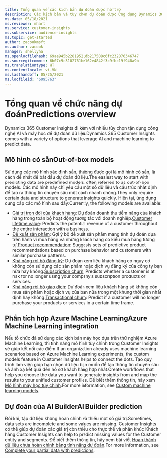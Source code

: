 ```yaml
---
title: Tổng quan về các kịch bản dự đoán được hỗ trợ
description: Các kịch bản và tùy chọn dự đoán được ứng dụng Dynamics 365 Customer Insights hỗ trợ.
ms.date: 05/18/2021
ms.reviewer: mhart
ms.service: customer-insights
ms.subservice: audience-insights
ms.topic: get-started
author: zacookmsft
ms.author: zacook
manager: shellyha
ms.openlocfilehash: 69ae945b22819521db217508c6fc232876346747
ms.sourcegitcommit: 6b07c9c3102761be162e4842f3c9fbc19f948a9b
ms.translationtype: HT
ms.contentlocale: vi-VN
ms.lasthandoff: 05/25/2021
ms.locfileid: "6095763"
---
```

# <a name="predictions-overview"></a><span data-ttu-id="04fa0-103">Tổng quan về chức năng dự đoán</span><span class="sxs-lookup"><span data-stu-id="04fa0-103">Predictions overview</span></span>

<span data-ttu-id="04fa0-104">Dynamics 365 Customer Insights đi kèm với nhiều tùy chọn tận dụng công nghệ AI và máy học để dự đoán dữ liệu.</span><span class="sxs-lookup"><span data-stu-id="04fa0-104">Dynamics 365 Customer Insights comes with a variety of options that leverage AI and machine learning to predict data.</span></span> 

## <a name="out-of-box-models"></a><span data-ttu-id="04fa0-105">Mô hình có sẵn</span><span class="sxs-lookup"><span data-stu-id="04fa0-105">Out-of-box models</span></span>

<span data-ttu-id="04fa0-106">Sử dụng các mô hình xác định sẵn, thường được gọi là mô hình có sẵn, là cách dễ nhất để bắt đầu dự đoán dữ liệu.</span><span class="sxs-lookup"><span data-stu-id="04fa0-106">The easiest way to start with predicting data are predefined models, often referred to as out-of-box models.</span></span> <span data-ttu-id="04fa0-107">Các mô hình này chỉ yêu cầu một số dữ liệu và cấu trúc nhất định để tạo ra thông tin chuyên sâu một cách nhanh chóng.</span><span class="sxs-lookup"><span data-stu-id="04fa0-107">They only require certain data and structure to generate insights quickly.</span></span> <span data-ttu-id="04fa0-108">Hiện tại, ứng dụng cung cấp các mô hình sau đây:</span><span class="sxs-lookup"><span data-stu-id="04fa0-108">Currently, the following models are available:</span></span> 
- <span data-ttu-id="04fa0-109">[Giá trị trọn đời của khách hàng](predict-customer-lifetime-value.md): Dự đoán doanh thu tiềm năng của khách hàng trong toàn bộ hoạt động tương tác với doanh nghiệp.</span><span class="sxs-lookup"><span data-stu-id="04fa0-109">[Customer lifetime value](predict-customer-lifetime-value.md): Predicts the potential revenue of a customer throughout the entire interaction with a business.</span></span> 
- <span data-ttu-id="04fa0-110">[Đề xuất sản phẩm](predict-product-recommendation.md): Gợi ý bộ đề xuất sản phẩm mang tính dự đoán dựa trên hành vi mua hàng và những khách hàng có kiểu mua hàng tương tự.</span><span class="sxs-lookup"><span data-stu-id="04fa0-110">[Product recommendation](predict-product-recommendation.md): Suggests sets of predictive product recommendations based on purchase behavior and customers with similar purchase patterns.</span></span>
- <span data-ttu-id="04fa0-111">[Khả năng rời bỏ đăng ký](predict-subscription-churn.md): Dự đoán xem liệu khách hàng có nguy cơ không còn sử dụng các sản phẩm hoặc dịch vụ đăng ký của công ty bạn nữa hay không.</span><span class="sxs-lookup"><span data-stu-id="04fa0-111">[Subscription churn](predict-subscription-churn.md): Predicts whether a customer is at risk for no longer using your company’s subscription products or services.</span></span>
- <span data-ttu-id="04fa0-112">[Khả năng rời bỏ giao dịch](predict-transactional-churn.md): Dự đoán xem liệu khách hàng sẽ không còn mua sản phẩm hoặc dịch vụ của bạn nữa trong một khung thời gian nhất định hay không.</span><span class="sxs-lookup"><span data-stu-id="04fa0-112">[Transactional churn](predict-transactional-churn.md): Predict if a customer will no longer purchase your products or services in a certain time frame.</span></span>

## <a name="azure-machine-learning-integration"></a><span data-ttu-id="04fa0-113">Phần tích hợp Azure Machine Learning</span><span class="sxs-lookup"><span data-stu-id="04fa0-113">Azure Machine Learning integration</span></span>

<span data-ttu-id="04fa0-114">Nếu tổ chức đã sử dụng các kịch bản máy học dựa trên thử nghiệm Azure Machine Learning, thì tính năng mô hình tùy chỉnh trong Customer Insights sẽ giúp kết nối các điểm.</span><span class="sxs-lookup"><span data-stu-id="04fa0-114">If an organization already uses machine learning scenarios based on Azure Machine Learning experiments, the custom models feature in Customer Insights helps to connect the dots.</span></span> <span data-ttu-id="04fa0-115">Tạo quy trình làm việc giúp bạn chọn dữ liệu bạn muốn để tạo thông tin chuyên sâu và ánh xạ kết quả đến hồ sơ khách hàng hợp nhất.</span><span class="sxs-lookup"><span data-stu-id="04fa0-115">Create workflows that help you choose the data you want to generate insights from and map the results to your unified customer profiles.</span></span> <span data-ttu-id="04fa0-116">Để biết thêm thông tin, hãy xem [Mô hình máy học tùy chỉnh](custom-models.md).</span><span class="sxs-lookup"><span data-stu-id="04fa0-116">For more information, see [Custom machine learning models](custom-models.md).</span></span>

## <a name="ai-builder-prediction"></a><span data-ttu-id="04fa0-117">Dự đoán của AI Builder</span><span class="sxs-lookup"><span data-stu-id="04fa0-117">AI Builder prediction</span></span>

<span data-ttu-id="04fa0-118">Đôi khi, tập dữ liệu không hoàn chỉnh và thiếu một số giá trị.</span><span class="sxs-lookup"><span data-stu-id="04fa0-118">Sometimes, data sets are incomplete and some values are missing.</span></span> <span data-ttu-id="04fa0-119">Customer Insights có thể giúp dự đoán các giá trị còn thiếu cho thực thể và phân khúc Khách hàng.</span><span class="sxs-lookup"><span data-stu-id="04fa0-119">Customer Insights can help to predict missing values for the Customer entity and segments.</span></span> <span data-ttu-id="04fa0-120">Để biết thêm thông tin, hãy xem bài viết [Hoàn thành dữ liệu chưa hoàn chỉnh bằng tính năng dự đoán](predictions.md).</span><span class="sxs-lookup"><span data-stu-id="04fa0-120">For more information, see [Complete your partial data with predictions](predictions.md).</span></span>
